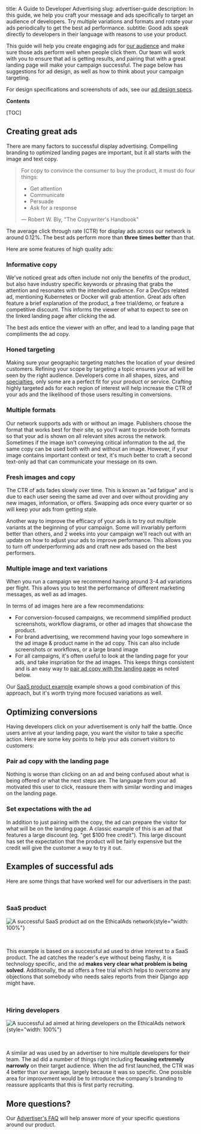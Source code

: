 title: A Guide to Developer Advertising
slug: advertiser-guide
description: In this guide, we help you craft your message and ads specifically to target an audience of developers. Try multiple variations and formats and rotate your ads periodically to get the best ad performance.
subtitle: Good ads speak directly to developers in their language with reasons to use your product.

This guide will help you create engaging ads for [our audience](/our-audience/)
and make sure those ads perform well when people click them.
Our team will work with you to ensure that ad is getting results,
and pairing that with a great landing page will make your campaign successful.
The page below has suggestions for ad design, as well as how to think about your campaign targeting.

For design specifications and screenshots of ads,
see our [ad design specs]({static}/prospectus/ad-specs.pdf).

**Contents**

[TOC]

## Creating great ads

There are many factors to successful display advertising.
Compelling branding to optimized landing pages are important,
but it all starts with the image and text copy.

> For copy to convince the consumer to buy the product, it must do four things:
>
> - Get attention
> - Communicate
> - Persuade
> - Ask for a response
>
> — Robert W. Bly, "The Copywriter's Handbook"

The average click through rate (CTR) for display ads across our network is around 0.12%.
The best ads perform more than **three times better** than that.

Here are some features of high quality ads:

### Informative copy

We've noticed great ads often include not only the benefits of the product,
but also have industry specific keywords or phrasing that grabs the attention and resonates with the intended audience.
For a DevOps related ad, mentioning Kubernetes or Docker will grab attention.
Great ads often feature a brief explanation of the product,
a free trial/demo, or feature a competitive discount.
This informs the viewer of what to expect to see on the linked landing page after clicking the ad.

The best ads entice the viewer with an offer, and lead to a landing page that compliments the ad copy.

### Honed targeting

Making sure your geographic targeting matches the location of your desired customers.
Refining your scope by targeting a topic ensures your ad will be seen by the right audience.
Developers come in all shapes, sizes, and [specialties](https://www.ethicalads.io/our-audience/),
only some are a perfect fit for your product or service.
Crafting highly targeted ads for each region of interest will help increase the CTR of your ads
and the likelihood of those users resulting in conversions.

### Multiple formats

Our network supports ads with or without an image.
Publishers choose the format that works best for their site,
so you'll want to provide both formats so that your ad is shown
on all relevant sites across the network.
Sometimes if the image isn't conveying critical information to the ad,
the same copy can be used both with and without an image.
However, if your image contains important context or text,
it's much better to craft a second text-only ad that can communicate your message on its own.

### Fresh images and copy

The CTR of ads fades slowly over time.
This is known as "ad fatigue" and is due to each user seeing the same ad over and over
without providing any new images, information, or offers.
Swapping ads once every quarter or so will keep your ads from getting stale.

Another way to improve the efficacy of your ads is to try out multiple variants
at the beginning of your campaign.
Some will invariably perform better than others,
and 2 weeks into your campaign we'll reach out with an update on how to adjust your ads to improve performance.
This allows you to turn off underperforming ads and craft new ads based on the best performers.

### Multiple image and text variations

When you run a campaign we recommend having around 3-4 ad variations per flight.
This allows you to test the performance of different marketing messages,
as well as ad images.

In terms of ad images here are a few recommendations:

* For conversion-focused campaigns, we recommend simplified product screenshots, workflow diagrams, or other ad images that showcase the product.
* For brand advertising, we recommend having your logo somewhere in the ad image & product name in the ad copy. This can also include screenshots or workflows, or a large brand image
* For all campaigns, it's often useful to look at the landing page for your ads, and take inspriation for the ad images. This keeps things consistent and is an easy way to [pair ad copy with the landing page](#pair-ad-copy-with-the-landing-page) as noted below.

Our [SaaS product example](#saas-product) example shows a good combination of this approach,
but it's worth trying more focused variations as well.

## Optimizing conversions

Having developers click on your advertisement is only half the battle.
Once users arrive at your landing page, you want the visitor to take a specific action.
Here are some key points to help your ads convert visitors to customers:

### Pair ad copy with the landing page

Nothing is worse than clicking on an ad and being confused
about what is being offered or what the next steps are.
The language from your ad motivated this user to click,
reassure them with similar wording and images on the landing page.

### Set expectations with the ad

In addition to just pairing with the copy, the ad can prepare the visitor
for what will be on the landing page.
A classic example of this is an ad that features a large discount (eg. "get $100 free credit").
This large discount has set the expectation that the product will be fairly expensive
but the credit will give the customer a way to try it out.

## Examples of successful ads

Here are some things that have worked well for our advertisers in the past:

​

### SaaS product

![A successful SaaS product ad on the EthicalAds network](../images/pages/learning-hub/successful-ad-2.png){style="width: 100%"}

​

This example is based on a successful ad used to drive interest to a SaaS product.
The ad catches the reader's eye without being flashy,
it is technology specific, and the ad
**makes very clear what problem is being solved**.
Additionally, the ad offers a free trial which helps to overcome any
objections that somebody who needs sales reports from their Django app
might have.

​

### Hiring developers

![A successful ad aimed at hiring developers on the EthicalAds network](../images/pages/learning-hub/successful-ad-1.png){style="width: 100%"}

​

A similar ad was used by an advertiser to hire multiple developers for their team.
The ad did a number of things right including
**focusing extremely narrowly** on their target audience.
When the ad first launched,
the CTR was 4 better than our average,
largely because it was so specific.
One possible area for improvement would be to introduce the company's
branding to reassure applicants that this is first party recruiting.

## More questions?

Our [Advertiser's FAQ](/advertisers/faq/) will help answer more of your specific questions around our product.
